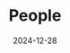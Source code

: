 ---
title: People
date: 2024-12-28

type: landing

sections:
  - block: hero
    content:
      title: |
        i-Ecoclimatology Team
      image:
        filename: welcome.jpg
      text: |
        <br>
        The **i-Ecoclimatology Lab** is dedicated to observing the Earth system from multiple perspectives

  # - block: slider
  #   content:
  #     slides:
  #     - title: Meet the i-Ecoclimatology Team
  #       content: 
  #       align: center
  #       background:
  #       image:
  #         filename: coders.jpg
  #         filters:
  #           brightness: 0.8
  #       position: right
  #       color: '#666'

  - block: people
    content:
      title: 
      # Choose which groups/teams of users to display.
      #   Edit `user_groups` in each user's profile to add them to one or more of these groups.
      user_groups:
          - Principal Investigator
          - Researchers
          - Grad Students
          - Administration
          - Visitors
          - Alumni
          - Support
      sort_by: Params.last_name
      sort_ascending: true
    design:
      show_interests: false
      show_role: true
      show_social: true
      # show_experience: true
---